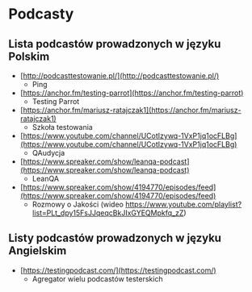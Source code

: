 # Podcasty

## Lista podcastów prowadzonych w języku Polskim

* [http://podcasttestowanie.pl/](http://podcasttestowanie.pl/)
  * Ping
* [https://anchor.fm/testing-parrot](https://anchor.fm/testing-parrot)
  * Testing Parrot
* [https://anchor.fm/mariusz-ratajczak1](https://anchor.fm/mariusz-ratajczak1)
  * Szkoła testowania
* [https://www.youtube.com/channel/UCotIzywq-1VxP1jq1ocFLBg](https://www.youtube.com/channel/UCotIzywq-1VxP1jq1ocFLBg)
  * QAudycja
* [https://www.spreaker.com/show/leanqa-podcast](https://www.spreaker.com/show/leanqa-podcast)
  * LeanQA
* [https://www.spreaker.com/show/4194770/episodes/feed](https://www.spreaker.com/show/4194770/episodes/feed)
  * Rozmowy o Jakości (wideo https://www.youtube.com/playlist?list=PLt_dpy15FsJJqeqcBkJIxGYEQMpkfq_zZ)

## Listy podcastów prowadzonych w języku Angielskim

* [https://testingpodcast.com/](https://testingpodcast.com/)
  * Agregator wielu podcastów testerskich


